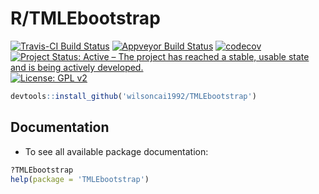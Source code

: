 
# R/TMLEbootstrap

[![Travis-CI Build
Status](https://travis-ci.org/wilsoncai1992/TMLEbootstrap.svg?branch=master)](https://travis-ci.org/wilsoncai1992/TMLEbootstrap)
[![Appveyor Build
Status](https://ci.appveyor.com/api/projects/status/hagh8vidrdeacr7f?svg=true)](https://ci.appveyor.com/project/wilsoncai1992/TMLEbootstrap)
[![codecov](https://codecov.io/gh/wilsoncai1992/TMLEbootstrap/branch/master/graph/badge.svg)](https://codecov.io/gh/wilsoncai1992/TMLEbootstrap)
[![Project Status: Active – The project has reached a stable, usable
state and is being actively
developed.](https://www.repostatus.org/badges/latest/active.svg)](https://www.repostatus.org/#active)
[![License: GPL
v2](https://img.shields.io/badge/License-GPL%20v2-blue.svg)](https://www.gnu.org/licenses/gpl-2.0)
<!-- [![CRAN_Status_Badge](http://www.r-pkg.org/badges/version/TMLEbootstrap)](http://cran.rstudio.com/web/packages/TMLEbootstrap/index.html) -->
<!-- [![](http://cranlogs.r-pkg.org/badges/TMLEbootstrap)](http://cran.rstudio.com/web/packages/TMLEbootstrap/index.html) [![](http://cranlogs.r-pkg.org/badges/grand-total/TMLEbootstrap)](http://cran.rstudio.com/web/packages/TMLEbootstrap/index.html) -->

``` r
devtools::install_github('wilsoncai1992/TMLEbootstrap')
```

## Documentation

  - To see all available package documentation:

<!-- end list -->

``` r
?TMLEbootstrap
help(package = 'TMLEbootstrap')
```
